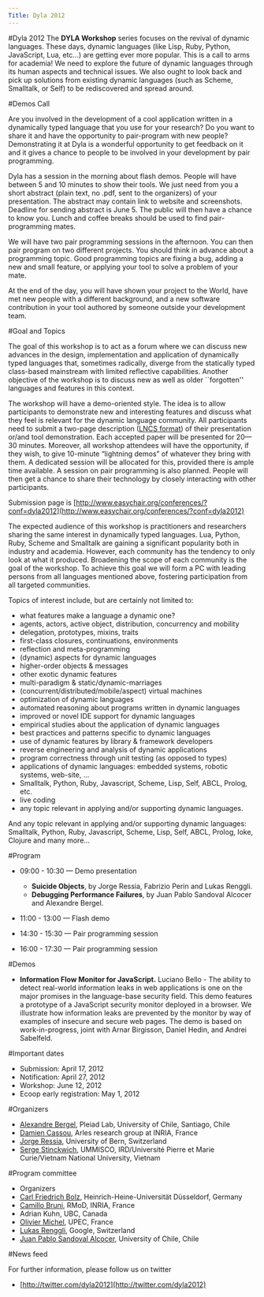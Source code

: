 ```yaml
---
Title: Dyla 2012
---
```

#Dyla 2012
The **DYLA Workshop** series focuses on the revival of dynamic languages. These days, dynamic languages (like Lisp, Ruby, Python, JavaScript, Lua, etc...) are getting ever more popular. This is a call to arms for academia! We need to explore the future of dynamic languages through its human aspects and technical issues. We also ought to look back and pick up solutions from existing dynamic languages (such as Scheme, Smalltalk, or Self) to be rediscovered and spread around.

#Demos Call

Are you involved in the development of a cool application written in a dynamically typed language that you use for your research? Do you want to share it and have the opportunity to pair-program with new people?
Demonstrating it at Dyla is a wonderful opportunity to get feedback on it and it gives a chance to people to be involved in your development by pair programming.

Dyla has a session in the morning about flash demos. People will have between 5 and 10 minutes to show their tools. We just need from you a short abstract (plain text, no .pdf, sent to the organizers) of your presentation. The abstract may contain link to website and screenshots. Deadline for sending abstract is June 5. The public will then have a chance to know you. Lunch and coffee breaks should be used to find pair-programming mates.

We will have two pair programming sessions in the afternoon. You can then pair program on two different projects. You should think in advance about a programming topic. Good programming topics are fixing a bug, adding a new and small feature, or applying your tool to solve a problem of your mate.

At the end of the day, you will have shown your project to the World, have met new people with a different background, and a new software contribution in your tool authored by someone outside your development team.

#Goal and Topics

The goal of this workshop is to act as a forum where we can discuss new advances in the design, implementation and application of dynamically typed languages that, sometimes radically, diverge from the  statically typed class-based mainstream with limited reflective capabilities. Another objective of the workshop is to discuss new as well as older ``forgotten\'' languages and features in this context. 


The workshop will have a demo-oriented style. The idea is to allow participants to demonstrate new and interesting features and discuss what they feel is relevant for the dynamic language community. All participants need to submit a two-page description ([LNCS format](http://www.springer.com/)) of their presentation or/and tool demonstration.
Each accepted paper will be presented for 20&mdash;30 minutes. Moreover, all workshop attendees will have the opportunity, if they wish, to give 10-minute “lightning demos” of whatever they bring with them. A dedicated session will be allocated for this, provided there is ample time available.
A session on pair programming is also planned. People will then get a chance to share their technology by closely interacting with other participants.

Submission page is [http://www.easychair.org/conferences/?conf=dyla2012](http://www.easychair.org/conferences/?conf=dyla2012)

The expected audience of this workshop is practitioners and researchers sharing the same interest in dynamically typed languages. Lua, Python, Ruby, Scheme and Smalltalk are gaining a significant popularity both in industry and academia. However, each community has the tendency to only look at what it produced. Broadening the scope of each community is the goal of the workshop. To achieve this goal we will form a PC with leading persons from all languages mentioned above, fostering participation from all targeted communities. 


Topics of interest include, but are certainly not limited to: 


- what features make a language a dynamic one? 
- agents, actors, active object, distribution, concurrency and mobility 
- delegation, prototypes, mixins, traits 
- first-class closures, continuations, environments 
- reflection and meta-programming 
- (dynamic) aspects for dynamic languages 
- higher-order objects & messages 
- other exotic dynamic features 
- multi-paradigm & static/dynamic-marriages 
- (concurrent/distributed/mobile/aspect) virtual machines 
- optimization of dynamic languages 
- automated reasoning about programs written in dynamic languages 
- improved or novel IDE support for dynamic languages 
- empirical studies about the application of dynamic languages 
- best practices and patterns specific to dynamic languages 
- use of dynamic features by library & framework developers 
- reverse engineering and analysis of dynamic applications 
- program correctness through unit testing (as opposed to types) 
- applications of dynamic languages: embedded systems, robotic systems, web-site, ... 
- Smalltalk, Python, Ruby, Javascript, Scheme, Lisp, Self, ABCL, Prolog, etc.
- live coding 
- any topic relevant in applying and/or supporting dynamic languages. 

And any topic relevant in applying and/or supporting dynamic languages: Smalltalk, Python, Ruby, Javascript, Scheme, Lisp, Self, ABCL, Prolog, Ioke, Clojure and many more...


#Program


- 09:00 - 10:30 &mdash; Demo presentation
	- **Suicide Objects**, by Jorge Ressia, Fabrizio Perin and Lukas Renggli. 
	- **Debugging Performance Failures**, by Juan Pablo Sandoval Alcocer and Alexandre Bergel.

- 11:00 - 13:00 &mdash; Flash demo
- 14:30 - 15:30 &mdash; Pair programming session
- 16:00 - 17:30 &mdash; Pair programming session

#Demos

-  **Information Flow Monitor for JavaScript.** Luciano Bello - The ability to detect real-world information leaks in web applications is one on the major promises in the language-base security field. This demo features a prototype of a JavaScript security monitor deployed in a browser. We illustrate how information leaks are prevented by the monitor by way of examples of insecure and secure web pages. The demo is based on work-in-progress, joint with Arnar Birgisson, Daniel Hedin, and Andrei Sabelfeld.

#Important dates


- Submission: April 17, 2012
- Notification: April 27, 2012
- Workshop: June 12, 2012
- Ecoop early registration: May 1, 2012


#Organizers

- [Alexandre Bergel](http://bergel.eu), Pleiad Lab, University of Chile, Santiago, Chile
- [Damien Cassou](http://damiencassou.seasidehosting.st/), Arles research group at INRIA, France
- [Jorge Ressia](http://www.jorgeressia.com/), University of Bern, Switzerland
- [Serge Stinckwich](http://www.doesnotunderstand.org/wikka.php/), UMMISCO, IRD/Université Pierre et Marie Curie/Vietnam National University, Vietnam

#Program committee


- Organizers
- [Carl Friedrich Bolz](http://cfbolz.de/), Heinrich-Heine-Universität Düsseldorf, Germany
- [Camillo Bruni](https://twitter.com/#!/camillobruni), RMoD, INRIA, France
- Adrian Kuhn, UBC, Canada
- [Olivier Michel](http://www.lacl.fr/~michel/doku.php?id=start), UPEC, France
- [Lukas Renggli](http://www.lukas-renggli.ch/), Google, Switzerland
- [Juan Pablo Sandoval Alcocer](http://www.dcc.uchile.cl/~jsandova/), University of Chile, Chile

#News feed

For further information, please follow us on twitter 


- [http://twitter.com/dyla2012](http://twitter.com/dyla2012)
